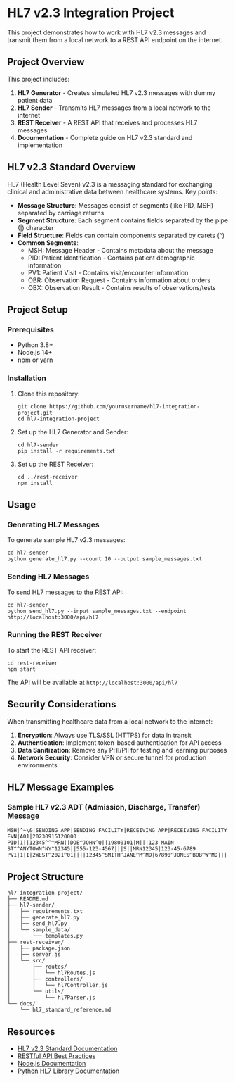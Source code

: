 # HL7 v2.3 Integration Project

This project demonstrates how to work with HL7 v2.3 messages and transmit them from a local network to a REST API endpoint on the internet.

## Project Overview

This project includes:

1. **HL7 Generator** - Creates simulated HL7 v2.3 messages with dummy patient data
2. **HL7 Sender** - Transmits HL7 messages from a local network to the internet
3. **REST Receiver** - A REST API that receives and processes HL7 messages
4. **Documentation** - Complete guide on HL7 v2.3 standard and implementation

## HL7 v2.3 Standard Overview

HL7 (Health Level Seven) v2.3 is a messaging standard for exchanging clinical and administrative data between healthcare systems. Key points:

- **Message Structure**: Messages consist of segments (like PID, MSH) separated by carriage returns
- **Segment Structure**: Each segment contains fields separated by the pipe (|) character
- **Field Structure**: Fields can contain components separated by carets (^)
- **Common Segments**:
  - MSH: Message Header - Contains metadata about the message
  - PID: Patient Identification - Contains patient demographic information
  - PV1: Patient Visit - Contains visit/encounter information
  - OBR: Observation Request - Contains information about orders
  - OBX: Observation Result - Contains results of observations/tests

## Project Setup

### Prerequisites

- Python 3.8+
- Node.js 14+
- npm or yarn

### Installation

1. Clone this repository:
   ```
   git clone https://github.com/yourusername/hl7-integration-project.git
   cd hl7-integration-project
   ```

2. Set up the HL7 Generator and Sender:
   ```
   cd hl7-sender
   pip install -r requirements.txt
   ```

3. Set up the REST Receiver:
   ```
   cd ../rest-receiver
   npm install
   ```

## Usage

### Generating HL7 Messages

To generate sample HL7 v2.3 messages:

```
cd hl7-sender
python generate_hl7.py --count 10 --output sample_messages.txt
```

### Sending HL7 Messages

To send HL7 messages to the REST API:

```
cd hl7-sender
python send_hl7.py --input sample_messages.txt --endpoint http://localhost:3000/api/hl7
```

### Running the REST Receiver

To start the REST API receiver:

```
cd rest-receiver
npm start
```

The API will be available at `http://localhost:3000/api/hl7`

## Security Considerations

When transmitting healthcare data from a local network to the internet:

1. **Encryption**: Always use TLS/SSL (HTTPS) for data in transit
2. **Authentication**: Implement token-based authentication for API access
3. **Data Sanitization**: Remove any PHI/PII for testing and learning purposes
4. **Network Security**: Consider VPN or secure tunnel for production environments

## HL7 Message Examples

### Sample HL7 v2.3 ADT (Admission, Discharge, Transfer) Message

```
MSH|^~\&|SENDING_APP|SENDING_FACILITY|RECEIVING_APP|RECEIVING_FACILITY|20230915120000||ADT^A01|MSG00001|P|2.3
EVN|A01|20230915120000
PID|1||12345^^^MRN||DOE^JOHN^Q||19800101|M|||123 MAIN ST^^ANYTOWN^NY^12345||555-123-4567|||S||MRN12345|123-45-6789
PV1|1|I|2WEST^2021^01||||12345^SMITH^JANE^M^MD|67890^JONES^BOB^W^MD|||||||||ADM12345|||||||||||||||||||||||||20230915120000
```

## Project Structure

```
hl7-integration-project/
├── README.md
├── hl7-sender/
│   ├── requirements.txt
│   ├── generate_hl7.py
│   ├── send_hl7.py
│   └── sample_data/
│       └── templates.py
├── rest-receiver/
│   ├── package.json
│   ├── server.js
│   └── src/
│       ├── routes/
│       │   └── hl7Routes.js
│       ├── controllers/
│       │   └── hl7Controller.js
│       └── utils/
│           └── hl7Parser.js
└── docs/
    └── hl7_standard_reference.md
```

## Resources

- [HL7 v2.3 Standard Documentation](https://www.hl7.org/implement/standards/product_brief.cfm?product_id=140)
- [RESTful API Best Practices](https://restfulapi.net/)
- [Node.js Documentation](https://nodejs.org/en/docs/)
- [Python HL7 Library Documentation](https://python-hl7.readthedocs.io/) 